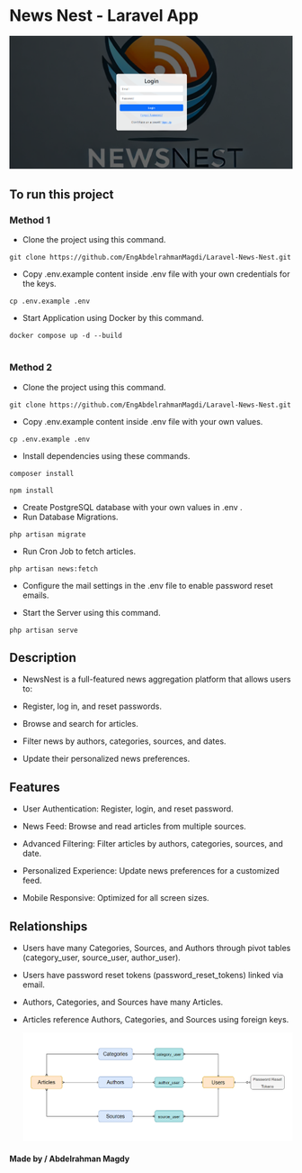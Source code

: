 # News Nest - Laravel App
![MyReadsImg](public/NewsNest-Form.png)


## To run this project

### Method 1

- Clone the project using this command. 

```
git clone https://github.com/EngAbdelrahmanMagdi/Laravel-News-Nest.git
```


- Copy .env.example content inside .env file with your own credentials for the keys.
```
cp .env.example .env
```    

- Start Application using Docker by this command.
```
docker compose up -d --build
```

#

### Method 2 

- Clone the project using this command. 

```
git clone https://github.com/EngAbdelrahmanMagdi/Laravel-News-Nest.git
```

- Copy .env.example content inside .env file with your own values.
```
cp .env.example .env
```  

- Install dependencies using these commands. 

```
composer install
```
```
npm install
```

- Create PostgreSQL database with your own values in .env .
- Run Database Migrations. 

```
php artisan migrate
```
- Run Cron Job to fetch articles. 

```
php artisan news:fetch
```
- Configure the mail settings in the .env file to enable password reset emails.

- Start the Server using this command. 

```
php artisan serve
```



## Description

- NewsNest is a full-featured news aggregation platform that allows users to:

- Register, log in, and reset passwords.

- Browse and search for articles.

- Filter news by authors, categories, sources, and dates.

- Update their personalized news preferences.


## Features

- User Authentication: Register, login, and reset password.

- News Feed: Browse and read articles from multiple sources.

- Advanced Filtering: Filter articles by authors, categories, sources, and date.

- Personalized Experience: Update news preferences for a customized feed.

- Mobile Responsive: Optimized for all screen sizes.

## Relationships 

- Users have many Categories, Sources, and Authors through pivot tables (category_user, source_user, author_user).
  
- Users have password reset tokens (password_reset_tokens) linked via email.

- Authors, Categories, and Sources have many Articles.
  
- Articles reference Authors, Categories, and Sources using foreign keys.
  
  ![MyReadsImg](public/NewsNest-ERD.png)


<h4>Made by / Abdelrahman Magdy</h4>